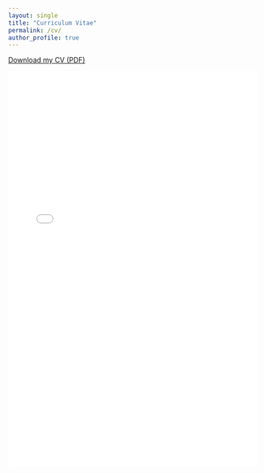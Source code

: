 ```yaml
---
layout: single
title: "Curriculum Vitae"
permalink: /cv/
author_profile: true
---
```

[Download my CV (PDF)](/assets/files/Koen_Schenck_CV.pdf)

<embed src="/assets/images/pdfs/Koen_Schenck_CV.pdf" width="100%" height="800px" type="application/pdf">
